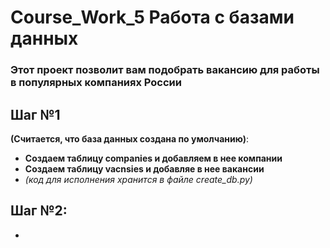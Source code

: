 # Course_Work_5 Работа с базами данных
### Этот проект позволит вам подобрать вакансию для работы в популярных компаниях России


## Шаг №1 
****(Считается, что база данных создана по умолчанию)****:
- **Создаем таблицу companies и добавляем в нее компании**
- **Создаем таблицу vacnsies и добавляе в нее вакансии**
- *(код для исполнения хранится в файле create_db.py)*

## Шаг №2:
- 